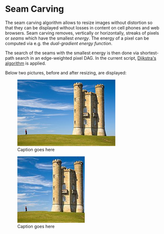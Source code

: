 # Seam Carving
The seam carving algorithm allows to resize images without distortion so that they can be displayed without losses in content on cell phones and web browsers. Seam carving removes, vertically or horizontally, streaks of pixels or *seams* which have the smallest *energy*. The energy of a pixel can be computed via e.g. the *dual-gradient energy function*.

The search of the seams with the smallest energy is then done via shortest-path search in an edge-weighted pixel DAG. In the current script, [Dijkstra's algorithm](https://en.wikipedia.org/wiki/Dijkstra%27s_algorithm) is applied.

Below two pictures, before and after resizing, are displayed:

<figure>
    <img src='https://github.com/Imlerith/SeamCarving/blob/master/images/pic.jpg' alt='missing' />
    <figcaption>Caption goes here</figcaption>
</figure>
<figure>
    <img src='https://github.com/Imlerith/SeamCarving/blob/master/images/pic_resized.jpg' alt='missing' />
    <figcaption>Caption goes here</figcaption>
</figure>

